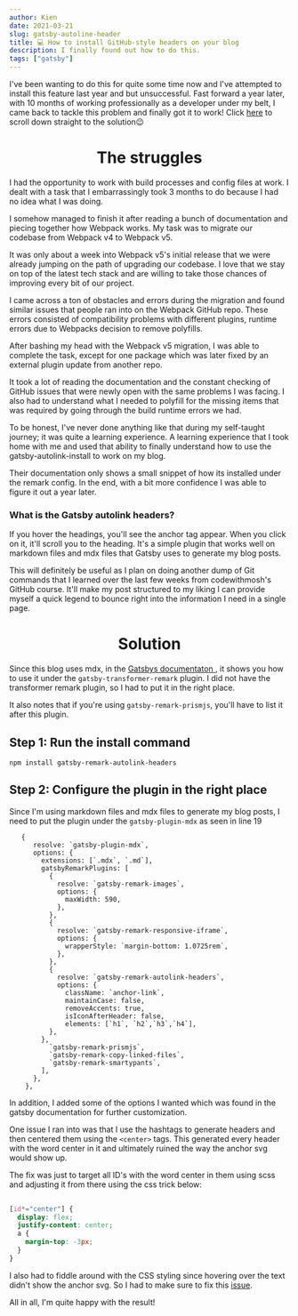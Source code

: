 ```yaml
---
author: Kien
date: 2021-03-21
slug: gatsby-autoline-header
title: 💻 How to install GitHub-style headers on your blog
description: I finally found out how to do this.
tags: ["gatsby"]
---
```



I've been wanting to do this for quite some time now and I've attempted to install this feature last year and but unsuccessful. Fast forward a year later, with 10 months of working professionally as a developer under my belt, I came back to tackle this problem and finally got it to work! Click [here](#solution) to scroll down straight to the solution😉

# <center>The struggles</center>

I had the opportunity to work with build processes and config files at work. I dealt with a task that I embarrassingly took 3 months to do because I had no idea what I was doing.

 I somehow managed to finish it after reading a bunch of documentation and piecing together how Webpack works. My task was to migrate our codebase from Webpack v4 to Webpack v5.

It was only about a week into Webpack v5's initial release that we were already jumping on the path of upgrading our codebase. I love that we stay on top of the latest tech stack and are willing to take those chances of improving every bit of our project.

I came across a ton of obstacles and errors during the migration and found similar issues that people ran into on the Webpack GitHub repo. These errors consisted of compatibility problems with different plugins, runtime errors due to Webpacks decision to remove polyfills.

After bashing my head with the Webpack v5 migration, I was able to complete the task, except for one package which was later fixed by an external plugin update from another repo. 

It took a lot of reading the documentation and the constant checking of GitHub issues that were newly open with the same problems I was facing. I also had to understand what I needed to polyfill for the missing items that was required by going through the build runtime errors we had.

To be honest, I've never done anything like that during my self-taught journey; it was quite a learning experience. A learning experience that I took home with me and used that ability to finally understand how to use the gatsby-autolink-install to work on my blog.

Their documentation only shows a small snippet of how its installed under the remark config. In the end, with a bit more confidence I was able to figure it out a year later.

### What is the Gatsby autolink headers?

If you hover the headings, you'll see the anchor tag appear. When you click on it, it'll scroll you to the heading. It's a simple plugin that works well on markdown files and mdx files that Gatsby uses to generate my blog posts.

This will definitely be useful as I plan on doing another dump of Git commands that I learned over the last few weeks from codewithmosh's GitHub course. It'll make my post structured to my liking I can provide myself a quick legend to bounce right into the information I need in a single page.


# <center>Solution</center>

Since this blog uses mdx, in the <a href="https://www.gatsbyjs.com/plugins/gatsby-remark-autolink-headers/" target="_blank">Gatsbys documentaton </a>, it shows you how to use it under the `gatsby-transformer-remark` plugin. I did not have the transformer remark plugin, so I had to put it in the right place.

It also notes that if you're using `gatsby-remark-prismjs`, you'll have to list it after this plugin. 

## Step 1: Run the install command

`npm install gatsby-remark-autolink-headers`

## Step 2: Configure the plugin in the right place


Since I'm using markdown files and mdx files to generate my blog posts, I need to put the plugin under the `gatsby-plugin-mdx` as seen in line 19

```js{numberLines: true}
   {
      resolve: `gatsby-plugin-mdx`,
      options: {
        extensions: [`.mdx`, `.md`],
        gatsbyRemarkPlugins: [
          {
            resolve: `gatsby-remark-images`,
            options: {
              maxWidth: 590,
            },
          },
          {
            resolve: `gatsby-remark-responsive-iframe`,
            options: {
              wrapperStyle: `margin-bottom: 1.0725rem`,
            },
          },
          {
            resolve: `gatsby-remark-autolink-headers`,
            options: {
              className: `anchor-link`,
              maintainCase: false,
              removeAccents: true,
              isIconAfterHeader: false,
              elements: [`h1`, `h2`,`h3`,`h4`],
          },
        },
          `gatsby-remark-prismjs`,
          `gatsby-remark-copy-linked-files`,
          `gatsby-remark-smartypants`,
        ],
      },
    },

```

In addition, I added some of the options I wanted which was found in the gatsby documentation for further customization.

One issue I ran into was that I use the hashtags to generate headers and then centered them using the `<center>` tags. This generated every header with the word center in it and ultimately ruined the way the anchor svg would show up.
	
The fix was just to target all ID's with the word center in them using scss and adjusting it from there using the css trick below:

```css
	
[id*="center"] {
  display: flex;
  justify-content: center;
  a {
    margin-top: -3px;
  }
}

```

I also had to fiddle around with the CSS styling since hovering over the text didn't show the anchor svg. So I had to make sure to fix this [issue](https://github.com/kxdang/kiendang.me/commit/eb2b943ddff8f3b972cb39eeda8e4a91dacf1d84#diff-a178989fbb9392e8a172cf12a763276768773b2b5e951541a30fe8719f77b361R66).
	
All in all, I'm quite happy with the result!
	
	